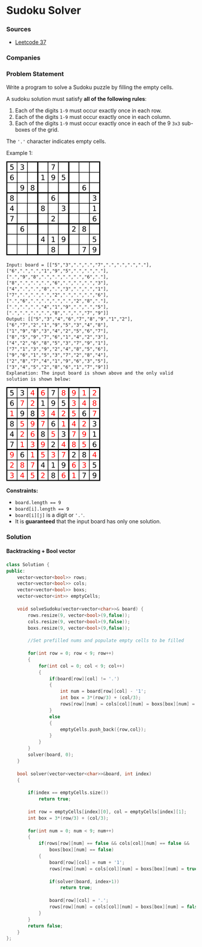 # Sudoku Solver

### Sources

* [Leetcode 37](https://leetcode.com/problems/sudoku-solver/)

### Companies

### Problem Statement

Write a program to solve a Sudoku puzzle by filling the empty cells.

A sudoku solution must satisfy **all of the following rules**:

1. Each of the digits `1-9` must occur exactly once in each row.
2. Each of the digits `1-9` must occur exactly once in each column.
3. Each of the digits `1-9` must occur exactly once in each of the 9 `3x3` sub-boxes of the grid.

The `'.'` character indicates empty cells.

Example 1:

 

![](../../.gitbook/assets/image%20%2825%29.png)

```text
Input: board = [["5","3",".",".","7",".",".",".","."],["6",".",".","1","9","5",".",".","."],[".","9","8",".",".",".",".","6","."],["8",".",".",".","6",".",".",".","3"],["4",".",".","8",".","3",".",".","1"],["7",".",".",".","2",".",".",".","6"],[".","6",".",".",".",".","2","8","."],[".",".",".","4","1","9",".",".","5"],[".",".",".",".","8",".",".","7","9"]]
Output: [["5","3","4","6","7","8","9","1","2"],["6","7","2","1","9","5","3","4","8"],["1","9","8","3","4","2","5","6","7"],["8","5","9","7","6","1","4","2","3"],["4","2","6","8","5","3","7","9","1"],["7","1","3","9","2","4","8","5","6"],["9","6","1","5","3","7","2","8","4"],["2","8","7","4","1","9","6","3","5"],["3","4","5","2","8","6","1","7","9"]]
Explanation: The input board is shown above and the only valid solution is shown below:
```

![](../../.gitbook/assets/image%20%2826%29.png)



**Constraints:**

* `board.length == 9`
* `board[i].length == 9`
* `board[i][j]` is a digit or `'.'`.
* It is **guaranteed** that the input board has only one solution.

### Solution

#### Backtracking + Bool vector

```cpp
class Solution {
public:
    vector<vector<bool>> rows;
    vector<vector<bool>> cols;
    vector<vector<bool>> boxs;
    vector<vector<int>> emptyCells;
    
    void solveSudoku(vector<vector<char>>& board) {
        rows.resize(9, vector<bool>(9,false));
        cols.resize(9, vector<bool>(9,false));
        boxs.resize(9, vector<bool>(9,false));
        
        //Set prefilled nums and populate empty cells to be filled

        for(int row = 0; row < 9; row++)
        {
            for(int col = 0; col < 9; col++)
            {
                if(board[row][col] != '.')
                {
                    int num = board[row][col] - '1';
                    int box = 3*(row/3) + (col/3);
                    rows[row][num] = cols[col][num] = boxs[box][num] = true;
                }
                else
                {
                    emptyCells.push_back({row,col}); 
                }
            }
        }
        solver(board, 0);
    }
    
    bool solver(vector<vector<char>>&board, int index)
    {
   
        if(index == emptyCells.size())
            return true;
        
        int row = emptyCells[index][0], col = emptyCells[index][1];
        int box = 3*(row/3) + (col/3);
        
        for(int num = 0; num < 9; num++)
        {
            if(rows[row][num] == false && cols[col][num] == false &&
                boxs[box][num] == false)
            {
                board[row][col] = num + '1';
                rows[row][num] = cols[col][num] = boxs[box][num] = true;
                
                if(solver(board, index+1))
                    return true;
                
                board[row][col] = '.';
                rows[row][num] = cols[col][num] = boxs[box][num] = false;
            }
        }
        return false;
    }
};
```

